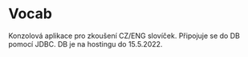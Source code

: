 # Vocab
Konzolová aplikace pro zkoušení CZ/ENG slovíček. 
Připojuje se do DB pomocí JDBC.
DB je na hostingu do 15.5.2022.
